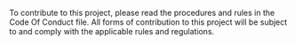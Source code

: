 To contribute to this project, please read the procedures and rules in the Code Of Conduct file.
All forms of contribution to this project will be subject to and comply with the applicable rules and regulations.
